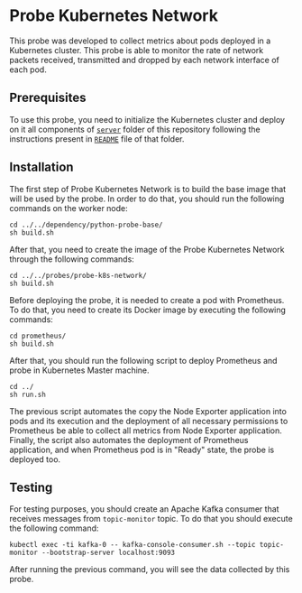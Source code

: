 
# Probe Kubernetes Network 
This probe was developed to collect metrics about pods deployed in a Kubernetes cluster. This probe is able to monitor the rate of network packets received, transmitted and dropped by each network interface of each pod.
## Prerequisites
To use this probe, you need to initialize the Kubernetes cluster and deploy on it all components of [`server`](https://github.com/eubr-atmosphere/tma-framework-m/tree/master/development/server) folder of this repository following the instructions present in [`README`](https://github.com/eubr-atmosphere/tma-framework-m/tree/master/development/server/README.md)  file of that folder.
## Installation

The first step of Probe Kubernetes Network is to build the base image that will be used by the probe.
In order to do that, you should run the following commands on the worker node:

```
cd ../../dependency/python-probe-base/
sh build.sh
```

After that, you need to create the image of the Probe Kubernetes Network through the following commands:

```
cd ../../probes/probe-k8s-network/
sh build.sh
```
Before deploying the probe, it is needed to create a pod with Prometheus. To do that, you need to create its Docker image by executing the following commands:
```
cd prometheus/
sh build.sh
``` 

After that, you should run the following script to deploy Prometheus and probe in Kubernetes Master machine.

```
cd ../
sh run.sh
``` 
The previous script automates the copy the Node Exporter application into pods and its execution and the deployment of all necessary permissions to Prometheus be able to collect all metrics from Node Exporter application. Finally, the script also automates the deployment of Prometheus application, and when Prometheus pod is in "Ready" state, the probe is deployed too.   
## Testing

For testing purposes, you should create an Apache Kafka consumer that receives messages from `topic-monitor` topic. To do that you should execute the following command:

```
kubectl exec -ti kafka-0 -- kafka-console-consumer.sh --topic topic-monitor --bootstrap-server localhost:9093
```

After running the previous command, you will see the data collected by this probe.




